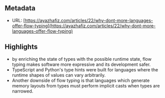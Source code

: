 ## Metadata
* URL: [https://ayazhafiz.com/articles/22/why-dont-more-languages-offer-flow-typing](https://ayazhafiz.com/articles/22/why-dont-more-languages-offer-flow-typing)

## Highlights
* by enriching the state of types with the possible runtime state, flow typing makes software more expressive and its development safer.
* TypeScript and Python's type hints were built for languages where the runtime shapes of values can vary arbitrarily.
* Another downside of flow typing is that languages which generate memory layouts from types must perform implicit casts when types are narrowed.